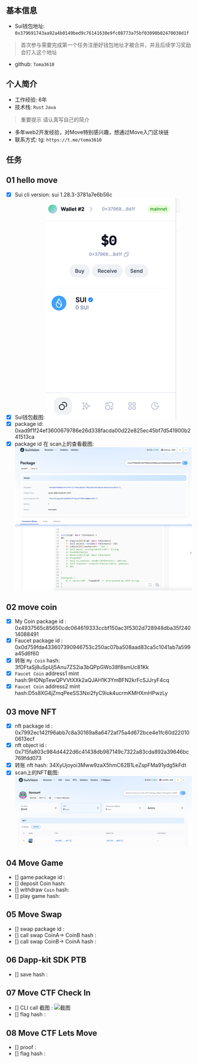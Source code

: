 ## 基本信息
- Sui钱包地址: `0x379691743aa92a4b0149bed9c76141630e9fc08773a75bf03090b02470038d1f`
> 首次参与需要完成第一个任务注册好钱包地址才被合并，并且后续学习奖励会打入这个地址
- github: `Toma3610`

## 个人简介
- 工作经验: 6年
- 技术栈: `Rust` `Java`
> 重要提示 请认真写自己的简介
- 多年web2开发经验，对Move特别感兴趣，想通过Move入门区块链
- 联系方式: tg: `https://t.me/toma3610` 

## 任务

##   01 hello move  
- [X] Sui cli version: sui 1.28.3-3781a7e6b56c
- [X] Sui钱包截图: ![Sui钱包截图](./images/img.png)
- [X] package id: 0xad9f1f24ef3600679786e26d338facda00d22e825ec45bf7d541900b241513ca
- [X] package id 在 scan上的查看截图:![Scan截图](./images/img_1.png)

##   02 move coin
- [X] My Coin package id : 0x4937565c85650cdc064619333ccbf150ac3f5302d728948dba35f24014088491
- [X] Faucet package id : 0x0d759fda433607390946753c250ac07ba508aad83ca5c1041ab7a599a45d6f60
- [X] 转账 `My Coin` hash: 3fDFtaSj8uSpUj5Anu7ZS2ia3bQPpGWo38f8smUc81Kk
- [X] `Faucet Coin` address1 mint hash:9HDNpTewQPVVtXXk2aQJAH1K3YmBFN2krFcSJJryF4cq
- [X] `Faucet Coin` address2 mint hash:D5s8XG4jZmqPeeSS3Nxi2fyC9iuk4ucrmKMHXmHPwzLy

##   03 move NFT
- [X] nft package id : 0x7992ec142f96abb7c8a30169a8a6472af75a4d672bce4e1fc60d220100613ecf
- [X] nft object id : 0x715fa803c984d4422d6c41438db987149c7322a83cda892a39646bc769fdd073
- [X] 转账 nft  hash: 34XyUjoyoi3Mww9zaX5hmC62B1LeZspFMa91ydg5kFdt
- [X] scan上的NFT截图:![Scan截图](./images/img_3.png)

##   04 Move Game
- [] game package id :
- [] deposit Coin hash:
- [] withdraw `Coin` hash:
- [] play game hash:

##   05 Move Swap
- [] swap package id :
- [] call swap CoinA-> CoinB  hash :
- [] call swap CoinB-> CoinA  hash :

##   06 Dapp-kit SDK PTB
- [] save hash :

##   07 Move CTF Check In
- [] CLI call 截图 : ![截图](./images/你的图片地址)
- [] flag hash :

##   08 Move CTF Lets Move
- [] proof : 
- [] flag hash :
